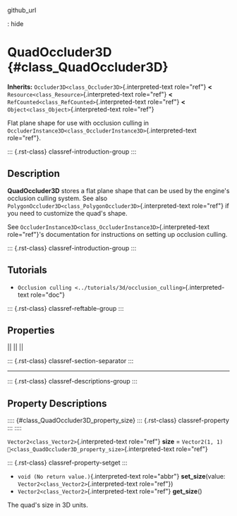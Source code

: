github_url

:   hide

# QuadOccluder3D {#class_QuadOccluder3D}

**Inherits:** `Occluder3D<class_Occluder3D>`{.interpreted-text
role="ref"} **\<** `Resource<class_Resource>`{.interpreted-text
role="ref"} **\<** `RefCounted<class_RefCounted>`{.interpreted-text
role="ref"} **\<** `Object<class_Object>`{.interpreted-text role="ref"}

Flat plane shape for use with occlusion culling in
`OccluderInstance3D<class_OccluderInstance3D>`{.interpreted-text
role="ref"}.

::: {.rst-class}
classref-introduction-group
:::

## Description

**QuadOccluder3D** stores a flat plane shape that can be used by the
engine\'s occlusion culling system. See also
`PolygonOccluder3D<class_PolygonOccluder3D>`{.interpreted-text
role="ref"} if you need to customize the quad\'s shape.

See `OccluderInstance3D<class_OccluderInstance3D>`{.interpreted-text
role="ref"}\'s documentation for instructions on setting up occlusion
culling.

::: {.rst-class}
classref-introduction-group
:::

## Tutorials

- `Occlusion culling <../tutorials/3d/occlusion_culling>`{.interpreted-text
  role="doc"}

::: {.rst-class}
classref-reftable-group
:::

## Properties

||
||
||

::: {.rst-class}
classref-section-separator
:::

------------------------------------------------------------------------

::: {.rst-class}
classref-descriptions-group
:::

## Property Descriptions

:::: {#class_QuadOccluder3D_property_size}
::: {.rst-class}
classref-property
:::
::::

`Vector2<class_Vector2>`{.interpreted-text role="ref"} **size** =
`Vector2(1, 1)`
`🔗<class_QuadOccluder3D_property_size>`{.interpreted-text role="ref"}

::: {.rst-class}
classref-property-setget
:::

- `void (No return value.)`{.interpreted-text role="abbr"}
  **set_size**(value: `Vector2<class_Vector2>`{.interpreted-text
  role="ref"})
- `Vector2<class_Vector2>`{.interpreted-text role="ref"} **get_size**()

The quad\'s size in 3D units.
